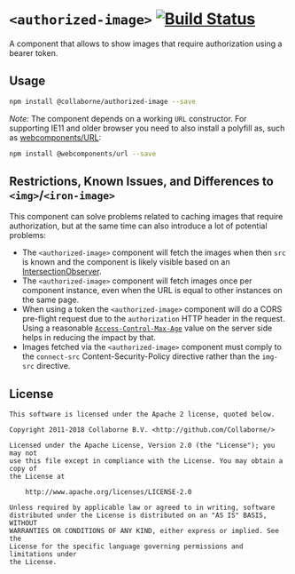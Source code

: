 # `<authorized-image>` [![Build Status](https://travis-ci.com/Collaborne/authorized-image.svg?branch=master)](https://travis-ci.com/Collaborne/authorized-image)

A component that allows to show images that require authorization using a bearer token.

## Usage

```sh
npm install @collaborne/authorized-image --save
```

_Note:_ The component depends on a working `URL` constructor. For supporting IE11 and older browser you need to also install a polyfill as, such as [webcomponents/URL](https://github.com/webcomponents/URL):
```sh
npm install @webcomponents/url --save
```

## Restrictions, Known Issues, and Differences to `<img>`/`<iron-image>`

This component can solve problems related to caching images that require authorization, but at the same time can also introduce a lot of potential problems:

* The `<authorized-image>` component will fetch the images when then `src` is known and the component is likely visible based on an [IntersectionObserver](https://developer.mozilla.org/en-US/docs/Web/API/Intersection_Observer_API).
* The `<authorized-image>` component will fetch images once per component instance, even when the URL is equal to other instances on the same page.
* When using a token the `<authorized-image>` component will do a CORS pre-flight request due to the `authorization` HTTP header in the request. Using a reasonable [`Access-Control-Max-Age`](https://developer.mozilla.org/en-US/docs/Web/HTTP/Headers/Access-Control-Max-Age) value on the server side helps in reducing the impact by that.
* Images fetched via the `<authorized-image>` component must comply to the `connect-src` Content-Security-Policy directive rather than the `img-src` directive.

## License

    This software is licensed under the Apache 2 license, quoted below.

    Copyright 2011-2018 Collaborne B.V. <http://github.com/Collaborne/>

    Licensed under the Apache License, Version 2.0 (the "License"); you may not
    use this file except in compliance with the License. You may obtain a copy of
    the License at

        http://www.apache.org/licenses/LICENSE-2.0

    Unless required by applicable law or agreed to in writing, software
    distributed under the License is distributed on an "AS IS" BASIS, WITHOUT
    WARRANTIES OR CONDITIONS OF ANY KIND, either express or implied. See the
    License for the specific language governing permissions and limitations under
    the License.

